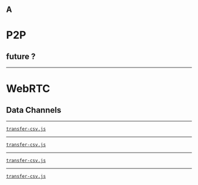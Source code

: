 ## A
# P2P
## future ?

---

# WebRTC
## Data Channels

---

[`transfer-csv.js`](../examples/p2p/transfer-csv.js ":6")

---

[`transfer-csv.js`](../examples/p2p/transfer-csv.js "20:34")

---

[`transfer-csv.js`](../examples/p2p/transfer-csv.js "10:18")

---

[`transfer-csv.js`](../examples/p2p/transfer-csv.js "36:43")



